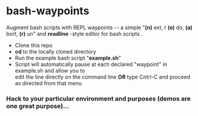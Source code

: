 # bash-waypoints
Augment bash scripts with REPL waypoints -- a simple "**(n)** ext, r **(e)** do, **(a)** bort, **(r)** un" and **readline** -style editor for bash scripts .

 - Clone this repo
 - **cd** to the locally cloned directory
 - Run the example bash script "**example.sh**"
 - Script will automatically pause at each declared "waypoint" in example.sh and allow you to  
 edit the line directly on the command line **OR** type Cntrl-C and proceed as directed from that menu
 
 ### Hack to your particular environment and purposes (demos are one great purpose)...
